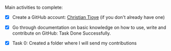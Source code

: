  Main activities to complete:

- [x] Create a GitHub account: [Christian Tioye](https://github.com/codenificient)  (if you don't already have one)

- [x] Go through documentation on basic knowledge on how to use, write and contribute on GitHub: Task Done Successfully.

- [x] Task 0: Created a folder where I will send my contributions
